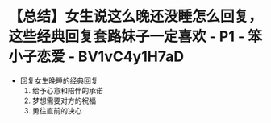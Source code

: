 # 【总结】女生说这么晚还没睡怎么回复，这些经典回复套路妹子一定喜欢 - P1 - 笨小子恋爱 - BV1vC4y1H7aD

-   回复女生晚睡的经典回复
    1.  给予心意和陪伴的承诺
    2.  梦想需要对方的祝福
    3.  勇往直前的决心